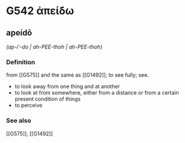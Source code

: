 # G542 ἀπείδω

## apeídō

_(ap-i'-do | ah-PEE-thoh | ah-PEE-thoh)_

### Definition

from [[G575]] and the same as [[G1492]]; to see fully; see.

- to look away from one thing and at another
- to look at from somewhere, either from a distance or from a certain present condition of things
- to perceive

### See also

[[G575]], [[G1492]]

